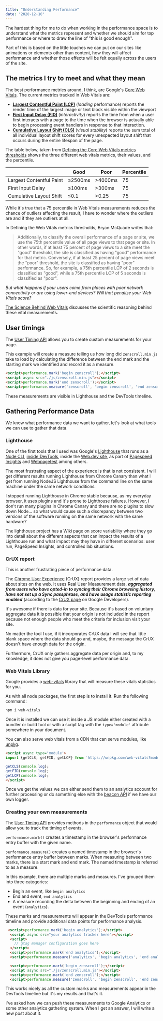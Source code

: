 ```yaml
---
title: "Understanding Performance"
date: "2020-12-16"
---
```


The hardest thing for me to do when working in the performance space is to understand what the metrics represent and whether we should aim for top performance or where to draw the line of "this is good enough".

Part of this is based on the little touches we can put on our sites like animations or elements other than content, how they will affect performance and whether those effects will be felt equally across the users of the site.

## The metrics I try to meet and what they mean

The best performance metrics around, I think, are Google's [Core Web Vitals](https://web.dev/vitals/). The current metrics tracked in Web Vitals are:

- **[Largest Contentful Paint (LCP)](https://web.dev/lcp/)** (_loading_ performance) reports the render time of the largest image or text block visible within the viewport
- **[First Input Delay (FID)](https://web.dev/fid/)** (_interactivity_) reports the time from when a user first interacts with a page to the time when the browser is actually able to begin processing event handlers in response to that interaction.
- **[Cumulative Layout Shift (CLS)](https://web.dev/cls/)** (_visual stability_) reports the sum total of all individual layout shift scores for every unexpected layout shift that occurs during the entire lifespan of the page.

The table below, taken from [Defining the Core Web Vitals metrics thresholds](https://web.dev/defining-core-web-vitals-thresholds/) shows the three different web vitals metrics, their values, and the percentile.

|  | Good | Poor | Percentile |
| --- | --- | --- | --- |
| Largest Contentful Paint | ≤2500ms | \>4000ms | 75 |
| First Input Delay | ≤100ms | \>300ms | 75 |
| Cumulative Layout Shift | ≤0.1 | \>0.25 | 75 |

While it's true that a 75 percentile in Web Vitals measurements reduces the chance of outliers affecting the result, I have to wonder where the outliers are and if they are outliers at all.

In Defining the Web Vitals metrics thresholds, Bryan McQuade writes that:

> Additionally, to classify the overall performance of a page or site, we use the 75th percentile value of all page views to that page or site. In other words, if at least 75 percent of page views to a site meet the "good" threshold, the site is classified as having "good" performance for that metric. Conversely, if at least 25 percent of page views meet the "poor" threshold, the site is classified as having "poor" performance. So, for example, a 75th percentile LCP of 2 seconds is classified as "good", while a 75th percentile LCP of 5 seconds is classified as "poor".

_But what happens if your users come from places with poor network connectivity or are using lower-end devices? Will that penalize your Web Vitals score?_

[The Science Behind Web Vitals](https://blog.chromium.org/2020/05/the-science-behind-web-vitals.html) discusses the scientific reasoning behind these vital measurements.

## User timings

The [User Timing API](https://developer.mozilla.org/en-US/docs/Web/API/User_Timing_API) allows you to create custom measurements for your page.

This example will create a measure telling us how long did `zenscroll.min.js` take to load by calculating the difference between the end mark and the starting mark we identified and record it as a measure.

```html
<script>performance.mark('begin zenscroll');</script>
<script async src="./js/zenscroll.min.js"></script>
<script>performance.mark('end zenscroll');</script>
<script>performance.measure('zenscroll', 'begin zenscroll', 'end zenscroll');</script>
```

These measurements are visible in Lighthouse and the DevTools timeline.

## Gathering Performance Data

We know what performance data we want to gather, let's look at what tools we can use to gather that data.

### Lighthouse

One of the first tools that I used was Google's [Lighthouse](https://developers.google.com/web/tools/lighthouse) that runs as a [Node CLI](https://github.com/GoogleChrome/lighthouse#using-the-node-cli), [inside DevTools](https://developers.google.com/web/tools/lighthouse#devtools), inside the [Web.dev site](https://web.dev/), as part of [Pagespeed Insights](https://developers.google.com/speed/pagespeed/insights/) and [Webpagetest](https://www.webpagetest.org/) among others.

The most frustrating aspect of the experience is that is not consistent. I will get different results running Lighthouse from Chrome Canary than what I get from running NodeJS Lighthouse from the command line on the same machine under the same network conditions.

I stopped running Lighthouse in Chrome stable because, as my everyday browser, it uses plugins and It's prone to Lighthouse failures. However, I don't run many plugins in Chrome Canary and there are no plugins to slow down Node... so what would cause such a discrepancy between two versions of the software running on the same network with the same hardware?

The lighthouse project has a Wiki page on [score variability](https://github.com/GoogleChrome/lighthouse/blob/master/docs/variability.md) where they go into detail about the different aspects that can impact the results of a Lighthouse run and what impact may they have in different scenarios: user run, PageSpeed Insights, and controlled lab situations.

### CrUX report

This is another frustrating piece of performance data.

The [Chrome User Experience](https://developers.google.com/web/tools/chrome-user-experience-report) (CrUX) report provides a large set of data about sites on the web. It uses Real User Measurement data, **_aggregated from users who have opted-in to syncing their Chrome browsing history, have not set up a Sync passphrase, and have usage statistic reporting enabled_** (according to the [CrUX page](https://developers.google.com/web/tools/chrome-user-experience-report) on Google Developers).

It's awesome if there is data for your site. Because it's based on voluntary aggregate data it is possible that your origin is not included in the report because not enough people who meet the criteria for inclusion visit your site.

No matter the tool I use, if it incorporates CrUX data I will see that little blank space where the data should go and, maybe, the message the CrUX doesn't have enough data for the origin.

Furthermore, CrUX only gathers aggregate data per origin and, to my knowledge, it does not give you page-level performance data.

### Web Vitals Library

Google provides a [web-vitals](https://github.com/GoogleChrome/web-vitals) library that will measure these vitals statistics for you.

As with all node packages, the first step is to install it. Run the following command:

```bash
npm i web-vitals
```

Once it is installed we can use it inside a JS module either created with a bundler or build tool or with a script tag with the `type='module'` attribute somewhere in your document.

You can also serve web vitals from a CDN that can serve modules, like [unpkg](https://unpkg.com/).

```html
<script async type='module'>
import {getCLS, getFID, getLCP} from 'https://unpkg.com/web-vitals?module';

getCLS(console.log);
getFID(console.log);
getLCP(console.log);
</script>
```

Once we get the values we can either send them to an analytics account for further processing or do something else with the [beacon API](https://www.smashingmagazine.com/2018/07/logging-activity-web-beacon-api/) if we have our own logger.

### Creating your own measurements

The [User Timing API](https://w3c.github.io/user-timing/) provides methods in the `performance` object that would allow you to track the timing of events.

`performance.mark()` creates a timestamp in the browser's performance entry buffer with the given name.

`performance.measure()` creates a named timestamp in the browser's performance entry buffer between marks. When measuring between two marks, there is a start mark and end mark. The named timestamp is referred to as a measure.

In this example, there are multiple marks and measures. I've grouped them into three categories:

- Begin an event, like `begin analytics`
- End and event, `end analytics`
- A measure recording the delta between the beginning and ending of an event (`analytics`).

These marks and measurements will appear in the DevTools performance timeline and provide additional data points for performance analysis.

```html
 <script>performance.mark('begin analytics');</script>
  <script async src="your analytics tracker here"></script>
  <script>
    // gtag manager configuration goes here
  </script>
  <script>performance.mark('end analytics');</script>
  <script>performance.measure('analytics', 'begin analytics', 'end analytics');</script>

  <script>performance.mark('begin zenscroll');</script>
  <script async src="./js/zenscroll.min.js"></script>
  <script>performance.mark('end zenscroll');</script>
  <script>performance.measure('zenscroll', 'begin zenscroll', 'end zenscroll');</script>
```

This works nicely as all the custom marks and measurements appear in the DevTools timeline but it's my results and that's it.

I've asked how we can push these measurements to Google Analytics or some other analytics gathering system. When I get an answer, I will write a new post about it.
